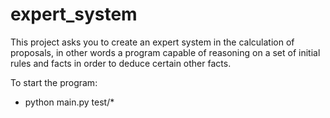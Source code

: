 # expert_system

This project asks you to create an expert system in the calculation of proposals, in other words a program capable of reasoning on a set of initial rules and facts in order to deduce certain other facts.

To start the program:

- python main.py test/*
